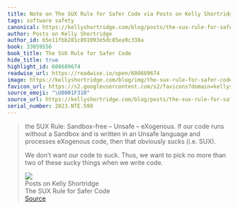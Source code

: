 ```yaml
---
title: Note on The SUX Rule for Safer Code via Posts on Kelly Shortridge
tags: software safety
canonical: https://kellyshortridge.com/blog/posts/the-sux-rule-for-safer-code/
author: Posts on Kelly Shortridge
author_id: b5e11fbb281c891093e5dc85ea9c338a
book: 33059556
book_title: The SUX Rule for Safer Code
hide_title: true
highlight_id: 608689674
readwise_url: https://readwise.io/open/608689674
image: https://kellyshortridge.com/blog/img/the-sux-rule-for-safer-code.png
favicon_url: https://s2.googleusercontent.com/s2/favicons?domain=kellyshortridge.com
source_emoji: "\U0001F310"
source_url: https://kellyshortridge.com/blog/posts/the-sux-rule-for-safer-code/#:~:text=the%20SUX%20Rule%3A,we%20write%20code.
serial_number: 2023.NTE.599
---
```

> the SUX Rule: Sandbox-free – Unsafe – eXogenous. If our code runs without a Sandbox and is written in an Unsafe language and processes eXogenous code, then that obviously sucks (i.e. SUX).
> 
> We don’t want our code to suck. Thus, we want to pick no more than two of these sucky things when we write code.
> <div class="quoteback-footer"><div class="quoteback-avatar"><img class="mini-favicon" src="https://s2.googleusercontent.com/s2/favicons?domain=kellyshortridge.com"></div><div class="quoteback-metadata"><div class="metadata-inner"><span style="display:none">FROM:</span><div aria-label="Posts on Kelly Shortridge" class="quoteback-author"> Posts on Kelly Shortridge</div><div aria-label="The SUX Rule for Safer Code" class="quoteback-title"> The SUX Rule for Safer Code</div></div></div><div class="quoteback-backlink"><a target="_blank" aria-label="go to the full text of this quotation" rel="noopener" href="https://kellyshortridge.com/blog/posts/the-sux-rule-for-safer-code/#:~:text=the%20SUX%20Rule%3A,we%20write%20code." class="quoteback-arrow"> Source</a></div></div>